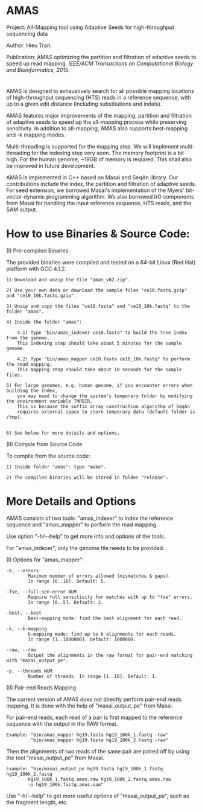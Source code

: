 # AMAS
Project: All-Mapping tool using Adaptive Seeds for high-throughput sequencing data

Author: Hieu Tran.

Publication: AMAS optimizing the partition and filtration of adaptive seeds to speed up read mapping. _IEEE/ACM Transactions on Computational Biology and Bioinformatics, 2015_.

#

AMAS is designed to exhaustively search for all possible mapping locations of high-throughput sequencing (HTS) reads in a reference sequence, with up to a given edit distance (including substitutions and indels).

AMAS features major improvements of the mapping, partition and filtration of adaptive seeds to speed up the all-mapping process while preserving sensitivity. In addition to all-mapping, AMAS also supports best-mapping and -k mapping modes.

Multi-threading is supported for the mapping step. We will implement multi-threading for the indexing step very soon. The memory footprint is a bit high. For the human genome, ~19GB of memory is required. This shall also be improved in future development.

AMAS is implemented in C++ based on Masai and SeqAn library. Our contributions include the index, the partition and filtration of adaptive seeds. For seed extension, we borrowed Masai's implementation of the Myers' bit-vector dynamic programming algorithm. We also borrowed I/O components from Masai for handling the input reference sequence, HTS reads, and the SAM output.

# How to use Binaries & Source Code:

(I) Pre-compiled Binaries

The provided binaries were compiled and tested on a 64-bit Linux (Red Hat) platform with GCC 4.1.2.
	
	1) Download and unzip the file "amas_v02.zip".
	
	2) Use your own data or download the sample files "ce10.fasta.gzip" and "ce10_10k.fastq.gzip".
	
	3) Unzip and copy the files "ce10.fasta" and "ce10_10k.fastq" to the folder "amas".
	
	4) Inside the folder "amas":
	
		4.1) Type "bin/amas_indexer ce10.fasta" to build the tree index from the genome.
		This indexing step should take about 5 minutes for the sample genome.
		
		4.2) Type "bin/amas_mapper ce10.fasta ce10_10k.fastq" to perform the read mapping.
		This mapping step should take about 10 seconds for the sample files.
		
	5) For large genomes, e.g. human genome, if you encounter errors when building the index, 
		you may need to change the system's temporary folder by modifying the environment variable TMPDIR.
		This is because the suffix array construction algorithm of SeqAn 
		requires external space to store temporary data (default folder is /tmp). 
		

	6) See below for more details and options.
	
(II) Compile from Source Code

To compile from the source code:

	1) Inside folder "amas": type "make".
	
	2) The compiled binaries will be stored in folder "release".
	
# More Details and Options

AMAS consists of two tools: "amas_indexer" to index the reference sequence 
and "amas_mapper" to perform the read mapping.

Use option "-h/--help" to get more info and options of the tools.

For "amas_indexer", only the genome file needs to be provided.

(I) Options for "amas_mapper":
	
	-e, --errors
			Maximum number of errors allowed (mismatches & gaps). 
			In range [0..10]. Default: 5.
			
	-fse, --full-sen-error NUM
			Require full sensitivity for matches with up to "fse" errors. 
			In range [0..5]. Default: 2.
			
	-best, --best
			Best-mapping mode: find the best alignment for each read.
			
	-k, --k-mapping
			k-mapping mode: find up to k alignments for each reads. 
			In range [1..1000000]. Default: 1000000.
			
	-raw, --raw
			Output the alignments in the raw format for pair-end matching with "masai_output_pe".
			
	-p, --threads NUM
			Number of threads. In range [1..16]. Default: 1.

(II) Pair-end Reads Mapping

The current version of AMAS does not directly perform pair-end reads mapping. 
It is done with the help of "masai_output_pe" from Masai.

For pair-end reads, each read of a pair is first mapped to the reference sequence with the output in the RAW format.

	Example: "bin/amas_mapper hg19.fasta hg19_100k_1.fastq -raw"
			 "bin/amas_mapper hg19.fasta hg19_100k_2.fastq -raw"

Then the alignments of two reads of the same pair are paired off by using the tool "masai_output_pe" from Masai.

	Example: "bin/masai_output_pe hg19.fasta hg19_100k_1.fastq hg19_100k_2.fastq 
			hg19_100k_1.fastq.amas.raw hg19_100k_2.fastq.amas.raw 
			-o hg19_100k.fastq.amas.sam"

Use "-h/--help" to get more useful options of "masai_output_pe", such as the fragment length, etc.
